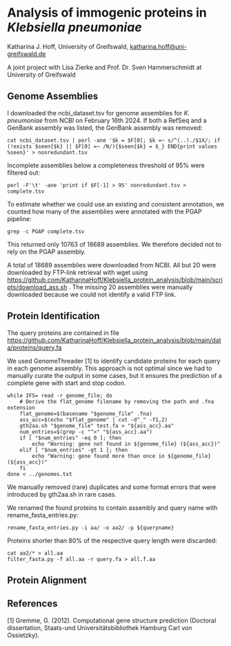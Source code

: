 # Analysis of immogenic proteins in *Klebsiella pneumoniae*

Katharina J. Hoff, University of Greifswald, katharina.hoff@uni-greifswald.de

A joint project with Lisa Zierke and Prof. Dr. Sven Hammerschmidt at University of Greifswald

## Genome Assemblies

I downloaded the ncbi_dataset.tsv for genome assemblies for *K. pneumoniae* from NCBI on February 16th 2024. If both a RefSeq and a GenBank assembly was listed, the GenBank assembly was removed:

```
cat ncbi_dataset.tsv | perl -ane '$k = $F[0]; $k =~ s/^(..)./$1X/; if (!exists $seen{$k} || $F[0] =~ /N/){$seen{$k} = $_} END{print values %seen}' > nonredundant.tsv
```

Incomplete assemblies below a completeness threshold of 95% were filtered out:

```
perl -F'\t' -ane 'print if $F[-1] > 95' nonredundant.tsv > complete.tsv
```

To estimate whether we could use an existing and consistent annotation, we counted how many of the assemblies were annotated with the PGAP pipeline:

```
grep -c PGAP complete.tsv
```

This returned only 10763 of 18689 assemblies. We therefore decided not to rely on the PGAP assembly.

A total of 18689 assemblies were downloaded from NCBI. All but 20 were downloaded by FTP-link retrieval with wget using https://github.com/KatharinaHoff/Klebsiella_protein_analysis/blob/main/scripts/download_ass.sh . The missing 20 assemblies were manually downloaded because we could not identify a valid FTP link.

## Protein Identification

The query proteins are contained in file https://github.com/KatharinaHoff/Klebsiella_protein_analysis/blob/main/data/proteins/query.fa

We used GenomeThreader [1] to identify candidate proteins for each query in each genome assembly. This approach is not optimal since we had to manually curate the output in some cases, but it ensures the prediction of a complete gene with start and stop codon.

```
while IFS= read -r genome_file; do
    # Derive the flat_genome filename by removing the path and .fna extension
    flat_genome=$(basename "$genome_file" .fna)
    ass_acc=$(echo "$flat_genome" | cut -d"_" -f1,2)      
    gth2aa.sh "$genome_file" test.fa > "${ass_acc}.aa"
    num_entries=$(grep -c "^>" "${ass_acc}.aa")
    if [ "$num_entries" -eq 0 ]; then
        echo "Warning: gene not found in ${genome_file} (${ass_acc})"
    elif [ "$num_entries" -gt 1 ]; then
        echo "Warning: gene found more than once in ${genome_file} (${ass_acc})"
    fi
done < ../genomes.txt
```

We manually removed (rare) duplicates and some format errors that were introduced by gth2aa.sh in rare cases.

We renamed the found proteins to contain assembly and query name with rename_fasta_entries.py:

```
rename_fasta_entries.py -i aa/ -o aa2/ -p ${queryname}
```

Proteins shorter than 80% of the respective query length were discarded:

```
cat aa2/* > all.aa
filter_fasta.py -f all.aa -r query.fa > all.f.aa
```

## Protein Alignment



## References

[1] Gremme, G. (2012). Computational gene structure prediction (Doctoral dissertation, Staats-und Universitätsbibliothek Hamburg Carl von Ossietzky).

